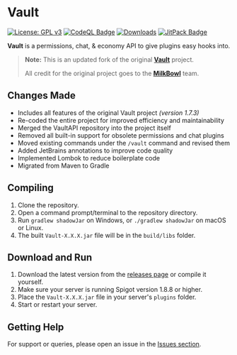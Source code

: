 # Vault

[![License: GPL v3](https://img.shields.io/badge/License-GPLv3-blue.svg)](https://www.gnu.org/licenses/gpl-3.0)
[![CodeQL Badge](https://github.com/Foulest/Vault/actions/workflows/codeql.yml/badge.svg)](https://github.com/Foulest/Vault/actions/workflows/codeql.yml)
[![Downloads](https://img.shields.io/github/downloads/Foulest/Vault/total.svg)](https://github.com/Foulest/Vault/releases)
[![JitPack Badge](https://jitpack.io/v/Foulest/Vault.svg)](https://jitpack.io/#Foulest/Vault)

**Vault** is a permissions, chat, & economy API to give plugins easy hooks into.

> **Note:** This is an updated fork of the original **[Vault](https://github.com/milkbowl/Vault)** project.
>
> All credit for the original project goes to the **[MilkBowl](https://github.com/MilkBowl)** team.

## Changes Made

- Includes all features of the original Vault project *(version 1.7.3)*
- Re-coded the entire project for improved efficiency and maintainability
- Merged the VaultAPI repository into the project itself
- Removed all built-in support for obsolete permissions and chat plugins
- Moved existing commands under the `/vault` command and revised them
- Added JetBrains annotations to improve code quality
- Implemented Lombok to reduce boilerplate code
- Migrated from Maven to Gradle

## Compiling

1. Clone the repository.
2. Open a command prompt/terminal to the repository directory.
3. Run `gradlew shadowJar` on Windows, or `./gradlew shadowJar` on macOS or Linux.
4. The built `Vault-X.X.X.jar` file will be in the `build/libs` folder.

## Download and Run

1. Download the latest version from the [releases page](https://github.com/Foulest/Vault/releases) or compile it
   yourself.
2. Make sure your server is running Spigot version 1.8.8 or higher.
3. Place the `Vault-X.X.X.jar` file in your server's `plugins` folder.
4. Start or restart your server.

## Getting Help

For support or queries, please open an issue in the [Issues section](https://github.com/Foulest/Vault/issues).
